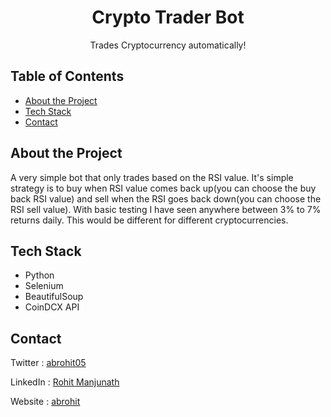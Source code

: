 <h1 align="center">Crypto Trader Bot</h1>
<p align="center">
  Trades Cryptocurrency automatically!
</p>

<!-- TABLE OF CONTENTS -->
## Table of Contents
* [About the Project](#about-the-project)
* [Tech Stack](#tech-stack)
* [Contact](#contact)

## About the Project

A very simple bot that only trades based on the RSI value. It's simple strategy is to buy when RSI value comes back up(you can choose the buy back RSI value) and sell when the RSI goes back down(you can choose the RSI sell value). With basic testing I have seen anywhere between 3% to 7% returns daily. This would be different for different cryptocurrencies.

## Tech Stack
- Python
- Selenium
- BeautifulSoup
- CoinDCX API

## Contact

Twitter : [abrohit05](https://twitter.com/abrohit05)

LinkedIn : [Rohit Manjunath](https://www.linkedin.com/in/rohitmanjunath/)

Website : [abrohit](https://abrohit.pythonanywhere.com/)

